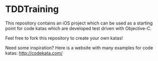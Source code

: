 # TDDTraining
This repository contains an iOS project which can be used as a starting point for code katas which are developed test driven with Objective-C.

Feel free to fork this repository to create your own katas!

Need some inspiration? Here is a website with many examples for code katas: http://codekata.com/
